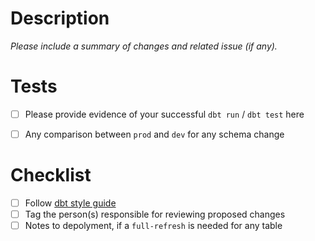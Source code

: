 # Description

_Please include a summary of changes and related issue (if any)._


# Tests 

- [ ] Please provide evidence of your successful `dbt run` / `dbt test` here
- [ ] Any comparison between `prod` and `dev` for any schema change


# Checklist
- [ ] Follow [dbt style guide](https://github.com/dbt-labs/corp/blob/main/dbt_style_guide.md)
- [ ] Tag the person(s) responsible for reviewing proposed changes
- [ ] Notes to depolyment, if a `full-refresh` is needed for any table
